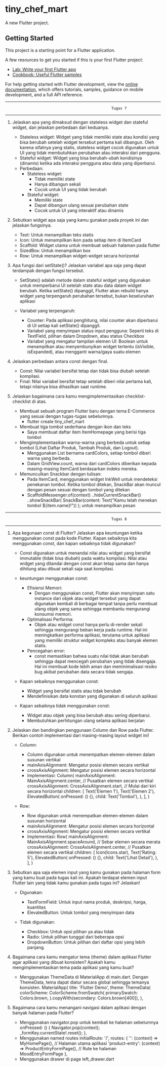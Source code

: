 # tiny_chef_mart

A new Flutter project.

## Getting Started

This project is a starting point for a Flutter application.

A few resources to get you started if this is your first Flutter project:

- [Lab: Write your first Flutter app](https://docs.flutter.dev/get-started/codelab)
- [Cookbook: Useful Flutter samples](https://docs.flutter.dev/cookbook)

For help getting started with Flutter development, view the
[online documentation](https://docs.flutter.dev/), which offers tutorials,
samples, guidance on mobile development, and a full API reference.

--------------------------------------------------------------------------------------------------------------------
                                                    Tugas 7
--------------------------------------------------------------------------------------------------------------------

1. Jelaskan apa yang dimaksud dengan stateless widget dan stateful widget, dan jelaskan perbedaan dari keduanya.
    - Stateless widget:
        Widget yang tidak memiliki state atau kondisi yang bisa berubah setelah widget tersebut pertama kali dibangun. Oleh karena sifatnya yang statis, stateless widget cocok digunakan untuk UI yang tidak membutuhkan perubahan atau interaksi dari pengguna. 
    - Stateful widget: 
        Widget yang bisa berubah-ubah kondisinya (dinamis) ketika ada interaksi pengguna atau data yang diperbarui.
    - Perbedaan:
        - Stateless widget:
            - Tidak memiliki state
            - Hanya dibangun sekali
            - Cocok untuk UI yang tidak berubah
        - Stateful widget: 
            - Memiliki state
            - Dapat dibangun ulang sesuai perubahan state
            - Cocok untuk UI yang interaktif atau dinamis


2. Sebutkan widget apa saja yang kamu gunakan pada proyek ini dan jelaskan fungsinya.
    - Text: Untuk menampilkan teks statis
    - Icon: Untuk menampilkan ikon pada setiap item di ItemCard
    - Scaffold: Widget utama untuk membuat sebuah halaman pada flutter
    - SizedBox: Untuk menampilkan box
    - Row: Untuk menampilkan widget-widget secara horizontal

3. Apa fungsi dari setState()? Jelaskan variabel apa saja yang dapat terdampak dengan fungsi tersebut.
    - SetState() adalah metode dalam stateful widget yang digunakan untuk memperbarui UI setelah state atau data dalam widget berubah. Ketika setState() dipanggil, Flutter akan rebuild hanya widget yang terpengaruh perubahan tersebut, bukan keseluruhan aplikasi

    - Variabel yang terpengaruh:
        - Counter: 
            Pada aplikasi penghitung, nilai counter akan diperbarui di UI setiap kali setState() dipanggil.
        - Variabel yang menyimpan status input pengguna: 
            Seperti teks di TextField, pilihan dalam Dropdown, atau status Checkbox
        - Variabel yang mengatur tampilan elemen UI: 
            Boolean untuk menampilkan atau menyembunyikan widget tertentu (isVisible, isExpanded), atau mengganti warna/gaya suatu elemen

4. Jelaskan perbedaan antara const dengan final.
    - Const:
        Nilai variabel bersifat tetap dan tidak bisa diubah setelah kompilasi.
    - Final:
        Nilai variabel bersifat tetap setelah diberi nilai pertama kali, tetapi nilainya bisa dihasilkan saat runtime.

5. Jelaskan bagaimana cara kamu mengimplementasikan checklist-checklist di atas.
    - Membuat sebuah program Flutter baru dengan tema E-Commerce yang sesuai dengan tugas-tugas sebelumnya.
        - flutter create tiny_chef_mart
    - Membuat tiga tombol sederhana dengan ikon dan teks
        - Saya membuat daftar item ItemHomepage yang berisi tiga tombol
    - Mengimplementasikan warna-warna yang berbeda untuk setiap tombol (Lihat Daftar Produk, Tambah Produk, dan Logout).
        - Menggunakan List<Color> bernama cardColors, setiap tombol diberi warna yang berbeda. 
        - Dalam GridView.count, warna dari cardColors diberikan kepada masing-masing ItemCard berdasarkan indeks mereka.
    - Memunculkan Snackbar dengan tulisan:
        - Pada ItemCard, menggunakan widget InkWell untuk mendeteksi penekanan tombol. Ketika tombol ditekan, SnackBar akan muncul dengan pesan sesuai dengan tombol yang ditekan
        - ScaffoldMessenger.of(context)
            ..hideCurrentSnackBar()
            ..showSnackBar(
              SnackBar(content: Text("Kamu telah menekan tombol ${item.name}!"))
            ); untuk menampilkan pesan

--------------------------------------------------------------------------------------------------------------------
                                                    Tugas 8
--------------------------------------------------------------------------------------------------------------------
1. Apa kegunaan const di Flutter? Jelaskan apa keuntungan ketika menggunakan const pada kode Flutter. Kapan sebaiknya kita menggunakan const, dan kapan sebaiknya tidak digunakan?
    - Const digunakan untuk menandai nilai atau widget yang bersifat immutable (tidak bisa diubah) pada waktu kompilasi. Nilai atau widget yang ditandai dengan const akan tetap sama dan hanya dihitung atau dibuat sekali saja saat kompilasi.
    
    - keuntungan menggunakan const:
        - Efisiensi Memori:
            - Dengan menggunakan const, Flutter akan menyimpan satu instance dari objek atau widget tersebut yang dapat digunakan kembali di berbagai tempat tanpa perlu membuat ulang objek yang sama sehingga membantu mengurangi konsumsi memori.
        - Optimalisasi Performa:
            - Objek atau widget const hanya perlu di-render sekali sehingga mengurangi beban kerja pada runtime. Hal ini meningkatkan performa aplikasi, terutama untuk aplikasi yang memiliki struktur widget kompleks atau banyak elemen statis.
        - Pencegahan error:
            - const memastikan bahwa suatu nilai tidak akan berubah sehingga dapat mencegah perubahan yang tidak disengaja. Hal ini membuat kode lebih aman dan meminimalisasi resiko bug akibat perubahan data secara tidak sengaja.
    
    - Kapan sebaiknya menggunakan const:
        - Widget yang bersifat statis atau tidak berubah
        - Mendefinisikan data konstan yang digunakan di seluruh aplikasi
    
    - Kapan sebaiknya tidak menggunakan const:
        - Widget atau objek yang bisa berubah atau sering diperbarui. 
        - Membutuhkan perhitungan ulang selama aplikasi berjalan
    
2. Jelaskan dan bandingkan penggunaan Column dan Row pada Flutter. Berikan contoh implementasi dari masing-masing layout widget ini!
    - Column:
        - Column digunakan untuk menempatkan elemen-elemen dalam susunan vertikal
        - mainAxisAlignment: Mengatur posisi elemen secara vertikal
        - crossAxisAlignment: Mengatur posisi elemen secara horizontal
        - Implementasi:
            Column(
                mainAxisAlignment: MainAxisAlignment.center, // Pusatkan elemen secara vertikal
                crossAxisAlignment: CrossAxisAlignment.start, // Mulai dari kiri secara horizontal
                children: [
                    Text('Elemen 1'),
                    Text('Elemen 2'),
                    ElevatedButton(
                    onPressed: () {},
                    child: Text('Tombol'),
                    ),
                ],
            )

    - Row:
        - Row digunakan untuk menempatkan elemen-elemen dalam susunan horizontal
        - mainAxisAlignment: Mengatur posisi elemen secara horizontal
        - crossAxisAlignment: Mengatur posisi elemen secara vertikal
        - Implementasi:
            Row(
                mainAxisAlignment: MainAxisAlignment.spaceAround, // Sebar elemen secara merata
                crossAxisAlignment: CrossAxisAlignment.center, // Pusatkan elemen secara vertikal
                children: [
                    Icon(Icons.star),
                    Text('Rating: 5'),
                    ElevatedButton(
                    onPressed: () {},
                    child: Text('Lihat Detail'),
                    ),
                ],
            )

3. Sebutkan apa saja elemen input yang kamu gunakan pada halaman form yang kamu buat pada tugas kali ini. Apakah terdapat elemen input Flutter lain yang tidak kamu gunakan pada tugas ini? Jelaskan!
    - Digunakan:
        - TextFormField: Untuk input nama produk, deskripsi, harga, kuantitas
        - ElevatedButton: Untuk tombol yang menyimpan data

    - Tidak digunakan:
        - Checkbox: Untuk opsi pilihan ya atau tidak
        - Radio: Untuk pilihan tunggal dari beberapa opsi
        - DropdownButton: Untuk pilihan dari daftar opsi yang lebih panjang. 

4. Bagaimana cara kamu mengatur tema (theme) dalam aplikasi Flutter agar aplikasi yang dibuat konsisten? Apakah kamu mengimplementasikan tema pada aplikasi yang kamu buat?
    - Menggunakan ThemeData di MaterialApp di main.dart. Dengan ThemeData, tema dapat diatur secara global sehingga temanya konsisten. 
    MaterialApp(
      title: 'Flutter Demo',
      theme: ThemeData(
         colorScheme: ColorScheme.fromSwatch(
              primarySwatch: Colors.brown,
          ).copyWith(secondary: Colors.brown[400]),
      ),

5. Bagaimana cara kamu menangani navigasi dalam aplikasi dengan banyak halaman pada Flutter?
    - Menggunakan navigator.pop untuk kembali ke halaman sebelumnya 
        onPressed: () {
            Navigator.pop(context);
            _formKey.currentState!.reset();
        },
    - Menggunakan named routes 
        initialRoute: '/',
      routes: {
        '': (context) => MyHomePage(), // Halaman utama aplikasi
        'product-entry': (context) => ProductEntryFormPage(), // Rute ke halaman MoodEntryFormPage
      }, 
    - Menggunakan drawer di page left_drawer.dart